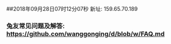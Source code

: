##2018年09月28日07时12分07秒 新址: 159.65.70.189
### 兔友常见问题及解答: https://github.com/wanggonging/d/blob/w/FAQ.md
